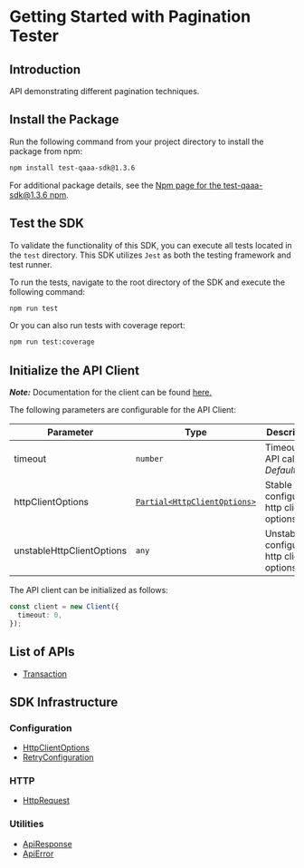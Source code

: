
# Getting Started with Pagination Tester

## Introduction

API demonstrating different pagination techniques.

## Install the Package

Run the following command from your project directory to install the package from npm:

```bash
npm install test-qaaa-sdk@1.3.6
```

For additional package details, see the [Npm page for the test-qaaa-sdk@1.3.6 npm](https://www.npmjs.com/package/test-qaaa-sdk/v/1.3.6).

## Test the SDK

To validate the functionality of this SDK, you can execute all tests located in the `test` directory. This SDK utilizes `Jest` as both the testing framework and test runner.

To run the tests, navigate to the root directory of the SDK and execute the following command:

```bash
npm run test
```

Or you can also run tests with coverage report:

```bash
npm run test:coverage
```

## Initialize the API Client

**_Note:_** Documentation for the client can be found [here.](https://www.github.com/tahaali2000/test-qaaa-js-sdk/tree/1.3.6/doc/client.md)

The following parameters are configurable for the API Client:

| Parameter | Type | Description |
|  --- | --- | --- |
| timeout | `number` | Timeout for API calls.<br>*Default*: `0` |
| httpClientOptions | [`Partial<HttpClientOptions>`](https://www.github.com/tahaali2000/test-qaaa-js-sdk/tree/1.3.6/doc/http-client-options.md) | Stable configurable http client options. |
| unstableHttpClientOptions | `any` | Unstable configurable http client options. |

The API client can be initialized as follows:

```ts
const client = new Client({
  timeout: 0,
});
```

## List of APIs

* [Transaction](https://www.github.com/tahaali2000/test-qaaa-js-sdk/tree/1.3.6/doc/controllers/transaction.md)

## SDK Infrastructure

### Configuration

* [HttpClientOptions](https://www.github.com/tahaali2000/test-qaaa-js-sdk/tree/1.3.6/doc/http-client-options.md)
* [RetryConfiguration](https://www.github.com/tahaali2000/test-qaaa-js-sdk/tree/1.3.6/doc/retry-configuration.md)

### HTTP

* [HttpRequest](https://www.github.com/tahaali2000/test-qaaa-js-sdk/tree/1.3.6/doc/http-request.md)

### Utilities

* [ApiResponse](https://www.github.com/tahaali2000/test-qaaa-js-sdk/tree/1.3.6/doc/api-response.md)
* [ApiError](https://www.github.com/tahaali2000/test-qaaa-js-sdk/tree/1.3.6/doc/api-error.md)

